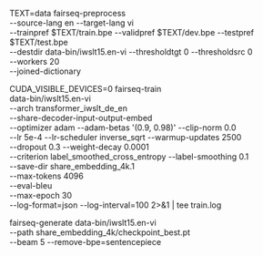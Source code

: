 TEXT=data
fairseq-preprocess \
    --source-lang en --target-lang vi \
    --trainpref $TEXT/train.bpe --validpref $TEXT/dev.bpe --testpref $TEXT/test.bpe \
    --destdir data-bin/iwslt15.en-vi --thresholdtgt 0 --thresholdsrc 0 \
    --workers 20 \
    --joined-dictionary	


CUDA_VISIBLE_DEVICES=0 fairseq-train \
    data-bin/iwslt15.en-vi \
    --arch transformer_iwslt_de_en \
    --share-decoder-input-output-embed \
    --optimizer adam --adam-betas '(0.9, 0.98)' --clip-norm 0.0 \
    --lr 5e-4 --lr-scheduler inverse_sqrt --warmup-updates 2500 \
    --dropout 0.3 --weight-decay 0.0001 \
    --criterion label_smoothed_cross_entropy --label-smoothing 0.1 \
    --save-dir share_embedding_4k.1 \
    --max-tokens 4096 \
    --eval-bleu \
    --max-epoch 30 \
    --log-format=json --log-interval=100 2>&1 | tee train.log


fairseq-generate data-bin/iwslt15.en-vi \
    --path share_embedding_4k/checkpoint_best.pt \
    --beam 5 --remove-bpe=sentencepiece
